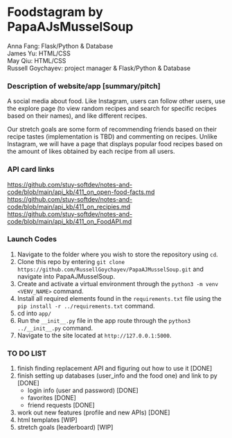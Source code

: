 # Foodstagram by PapaAJsMusselSoup
Anna Fang: Flask/Python & Database  
James Yu: HTML/CSS  
May Qiu: HTML/CSS  
Russell Goychayev: project manager &  Flask/Python & Database  

### Description of website/app [summary/pitch]
A social media about food. Like Instagram, users can follow other users, use the explore page (to view random recipes and search for specific recipes based on their names), and like different recipes. 

Our stretch goals are some form of recommending friends based on their recipe tastes (implementation is TBD) and commenting on recipes. Unlike Instagram, we will have a page that displays popular food recipes based on the amount of likes obtained by each recipe from all users.

### API card links
https://github.com/stuy-softdev/notes-and-code/blob/main/api_kb/411_on_open-food-facts.md  
https://github.com/stuy-softdev/notes-and-code/blob/main/api_kb/411_on_recipies.md  
https://github.com/stuy-softdev/notes-and-code/blob/main/api_kb/411_on_FoodAPI.md  

### Launch Codes
1) Navigate to the folder where you wish to store the repository using `cd`. 
2) Clone this repo by entering `git clone https://github.com/RussellGoychayev/PapaAJMusselSoup.git` and navigate into PapaAJMusselSoup. 
3) Create and activate a virtual environment through the `python3 -m venv <VENV_NAME>` command. 
4) Install all required elements found in the `requirements.txt` file using the `pip install -r ../requirements.txt` command.  
5) cd into `app/` 
6) Run the `__init__.py` file in the app route through the `python3 ../__init__.py` command. 
6) Navigate to the site located at `http://127.0.0.1:5000`. 


### TO DO LIST 
1) finish finding replacement API and figuring out how to use it [DONE]
2) finish setting up databases (user_info and the food one) and link to py [DONE]
    - login info (user and password) [DONE]
    - favorites [DONE]
    - friend requests [DONE]
3) work out new features (profile and new APIs) [DONE]
4) html templates [WIP] 
6) stretch goals (leaderboard) [WIP] 
